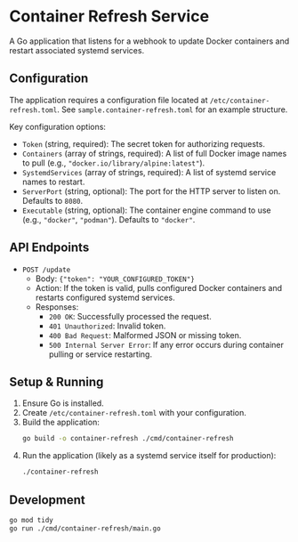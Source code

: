 # Container Refresh Service

A Go application that listens for a webhook to update Docker containers and restart associated systemd services.

## Configuration

The application requires a configuration file located at `/etc/container-refresh.toml`.
See `sample.container-refresh.toml` for an example structure.

Key configuration options:
- `Token` (string, required): The secret token for authorizing requests.
- `Containers` (array of strings, required): A list of full Docker image names to pull (e.g., `"docker.io/library/alpine:latest"`).
- `SystemdServices` (array of strings, required): A list of systemd service names to restart.
- `ServerPort` (string, optional): The port for the HTTP server to listen on. Defaults to `8080`.
- `Executable` (string, optional): The container engine command to use (e.g., `"docker"`, `"podman"`). Defaults to `"docker"`.

## API Endpoints

- `POST /update`
  - Body: `{"token": "YOUR_CONFIGURED_TOKEN"}`
  - Action: If the token is valid, pulls configured Docker containers and restarts configured systemd services.
  - Responses:
    - `200 OK`: Successfully processed the request.
    - `401 Unauthorized`: Invalid token.
    - `400 Bad Request`: Malformed JSON or missing token.
    - `500 Internal Server Error`: If any error occurs during container pulling or service restarting.

## Setup & Running

1.  Ensure Go is installed.
2.  Create `/etc/container-refresh.toml` with your configuration.
3.  Build the application:
    ```bash
    go build -o container-refresh ./cmd/container-refresh
    ```
4.  Run the application (likely as a systemd service itself for production):
    ```bash
    ./container-refresh
    ```

## Development

```bash
go mod tidy
go run ./cmd/container-refresh/main.go
